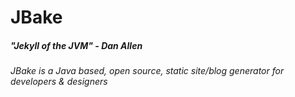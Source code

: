# JBake


##### "Jekyll of the JVM" - _Dan Allen_
_JBake is a Java based, open source, static site/blog generator for developers & designers_


